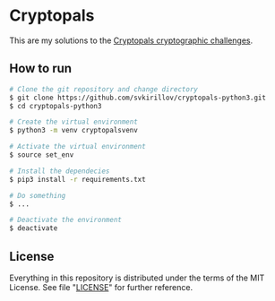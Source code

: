 # Cryptopals

This are my solutions to the [Cryptopals cryptographic challenges](https://cryptopals.com/).

## How to run

```sh
# Clone the git repository and change directory
$ git clone https://github.com/svkirillov/cryptopals-python3.git
$ cd cryptopals-python3

# Create the virtual environment
$ python3 -m venv cryptopalsvenv

# Activate the virtual environment
$ source set_env

# Install the dependecies
$ pip3 install -r requirements.txt

# Do something
$ ...

# Deactivate the environment
$ deactivate
```

## License

Everything in this repository is distributed under the terms of the MIT License.
See file "[LICENSE](LICENSE)" for further reference.
